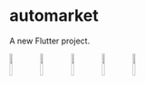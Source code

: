 # automarket

A new Flutter project.

<img src="https://user-images.githubusercontent.com/54972879/236681775-22f09ffd-f882-4dc9-b513-42eaeb5526ee.png" width="10%"> <img src="https://user-images.githubusercontent.com/54972879/236681780-f23f9a21-851a-4c04-b830-075c6a85b4fb.png" width="10%"> <img src="https://user-images.githubusercontent.com/54972879/236681771-f00871c1-f56e-4513-8e80-a8d21778bdcb.png" width="10%"> <img src="https://user-images.githubusercontent.com/54972879/236681774-2f31be8a-9b1d-41f2-9401-55748416fc4f.png" width="10%"> <img src="https://user-images.githubusercontent.com/54972879/236681776-6c2349b3-785a-4842-94b5-374413312310.png" width="10%">


